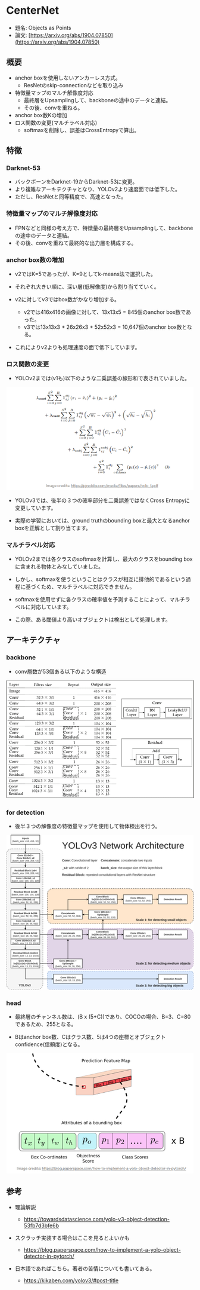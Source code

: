 # CenterNet

- 題名: Objects as Points
- 論文: [https://arxiv.org/abs/1904.07850](https://arxiv.org/abs/1904.07850)

## 概要

- anchor boxを使用しないアンカーレス方式。
  - ResNetのskip-connectionなどを取り込み
- 特徴量マップのマルチ解像度対応
  - 最終層をUpsamplingして、backboneの途中のデータと連結。
  - その後、convを重ねる。
- anchor box数Kの増加
- ロス関数の変更(マルチラベル対応)
  - softmaxを削除し、誤差はCrossEntropyで算出。

## 特徴

### Darknet-53

- バックボーンをDarknet-19からDarknet-53に変更。
- より複雑なアーキテクチャとなり、YOLOv2より速度面では低下した。
- ただし、ResNetと同等精度で、高速となった。

### 特徴量マップのマルチ解像度対応

- FPNなどと同様の考え方で、特徴量の最終層をUpsamplingして、backboneの途中のデータと連結。
- その後、convを重ねて最終的な出力層を構成する。

### anchor box数の増加

- v2ではK=5であったが、K=9としてk-means法で選択した。
- それぞれ大きい順に、深い層(低解像度)から割り当てていく。

- v2に対してv3ではbox数がかなり増加する。
  - v2では416x416の画像に対して、13x13x5 = 845個のanchor box数であった。
  - v3では13x13x3 + 26x26x3 + 52x52x3 = 10,647個のanchor box数となる。

- これによりv2よりも処理速度の面で低下しています。

### ロス関数の変更

- YOLOv2までは(v1も)以下のような二乗誤差の線形和で表されていました。

![](./img/yolo_v3_previous_loss_func.png)

- YOLOv3では、後半の３つの確率部分を二乗誤差ではなくCross Entropyに変更しています。

- 実際の学習においては、ground truthのbounding boxと最大となるanchor boxを正解として割り当てます。

### マルチラベル対応

- YOLOv2までは各クラスのsoftmaxを計算し、最大のクラスをbounding boxに含まれる物体とみなしていました。

- しかし、softmaxを使うということはクラスが相互に排他的であるという過程に基づくため、マルチラベルに対応できません。

- softmaxを使用せずに各クラスの確率値を予測することによって、マルチラベルに対応しています。

- この際、ある閾値より高いオブジェクトは検出として処理します。

## アーキテクチャ

### backbone

- conv層数が53個ある以下のような構造

![](./img/yolo_v3_architecture_backbone.png)

### for detection

- 後半３つの解像度の特徴量マップを使用して物体検出を行う。

![](./img/yolo_v3_architecture_overview.png)

### head

- 最終層のチャンネル数は、(B x (5+C))であり、COCOの場合、B=3、C=80であるため、255となる。

- Bはanchor box数、Cはクラス数、5は4つの座標とオブジェクトconfidence(信頼度)となる。

![](./img/yolo_v3_archtecture_head.png)

## 参考

- 理論解説
  - https://towardsdatascience.com/yolo-v3-object-detection-53fb7d3bfe6b

- スクラッチ実装する場合はここを見るとよいかも
  - https://blog.paperspace.com/how-to-implement-a-yolo-object-detector-in-pytorch/

- 日本語であればこちら。著者の苦情についても書いてある。
  - https://kikaben.com/yolov3/#post-title
